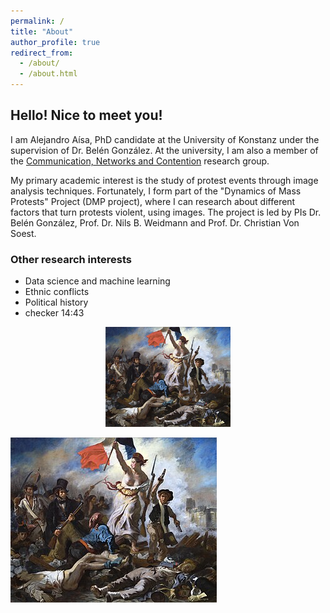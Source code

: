```yaml
---
permalink: /
title: "About"
author_profile: true
redirect_from: 
  - /about/
  - /about.html
---
```


## Hello! Nice to meet you!

I am Alejandro Aísa, PhD candidate at the University of Konstanz under the supervision of Dr. Belén González. At the university, I am also a member of the [Communication, Networks and Contention](https://www.polver.uni-konstanz.de/cnc/) research group. 

My primary academic interest is the study of protest events through image analysis techniques. Fortunately, I form part of the "Dynamics of Mass Protests" Project (DMP project), where I can research about different factors that turn protests violent, using images. The project is led by PIs Dr. Belén González, Prof. Dr. Nils B. Weidmann and Prof. Dr. Christian Von Soest. 

### Other research interests 

- Data science and machine learning 
- Ethnic conflicts 
- Political history
- checker 14:43

<p align="center">
  <img src="favicon_2.jpg" alt="favicon" width="200">
</p>


![favicon_2](favicon_2.jpg)




